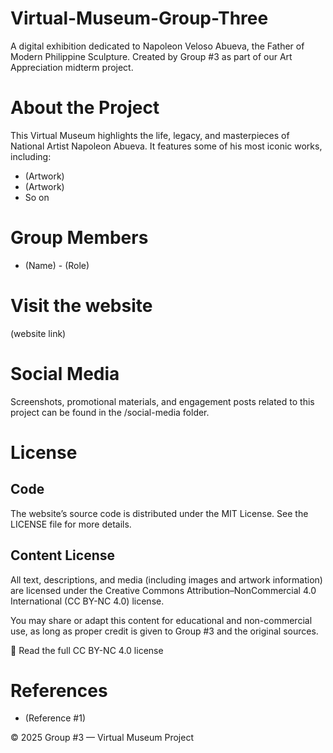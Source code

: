 # Virtual-Museum-Group-Three
A digital exhibition dedicated to Napoleon Veloso Abueva, the Father of Modern Philippine Sculpture.
Created by Group #3 as part of our Art Appreciation midterm project.


# About the Project
This Virtual Museum highlights the life, legacy, and masterpieces of National Artist Napoleon Abueva.
It features some of his most iconic works, including:
* (Artwork)
* (Artwork)
* So on



# Group Members
* (Name) - (Role)

# Visit the website
(website link)

# Social Media
Screenshots, promotional materials, and engagement posts related to this project can be found in the /social-media folder.

# License
## Code
The website’s source code is distributed under the MIT License.
See the LICENSE file for more details.

## Content License

All text, descriptions, and media (including images and artwork information) are licensed under the
Creative Commons Attribution–NonCommercial 4.0 International (CC BY-NC 4.0) license.

You may share or adapt this content for educational and non-commercial use,
as long as proper credit is given to Group #3 and the original sources.

🔗 Read the full CC BY-NC 4.0 license

# References
* (Reference #1)

© 2025 Group #3 — Virtual Museum Project
